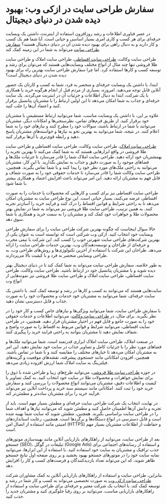 # سفارش طراحی سایت در ازکی وب: بهبود دیده شدن در دنیای دیجیتال

در عصر فناوری اطلاعات و رشد روزافزون استفاده از اینترنت، داشتن یک وبسایت حرفه‌ای برای هر کسب و کاری امری بسیار اساسی و حیاتی است. آیا شما هم یک کسب و کار دارید و به دنبال راهی برای بهبود دیده شدن آن در دنیای دیجیتال هستید؟ [سفارش طراحی سایت](https://azkiweb.com/website-order/) می‌تواند به شما در این زمینه کمک کند.

طراحی سایت وکالت، [طراحی سایت اقساطی](https://azkiweb.com/%d8%b7%d8%b1%d8%a7%d8%ad%db%8c-%d8%b3%d8%a7%db%8c%d8%aa-%d8%a7%d9%82%d8%b3%d8%a7%d8%b7%db%8c/)، طراحی سایت املاک و طراحی سایت طلا فروشی تنها چند مثال از انواع مختلف وبسایت‌هایی هستند که می‌توان برای رشد و توسعه کسب و کارها استفاده کرد. اما چرا سفارش طراحی سایت بهترین راه برای بهبود دیده شدن در دنیای دیجیتال است؟

ابتدا، با داشتن یک وبسایت حرفه‌ای و منحصر به فرد، شما به کسب و کارتان یک حضور آنلاین قابل توجه می‌دهید. امروزه، بسیاری از مردم قبل از انجام هرگونه خرید یا همکاری با یک شرکت، ابتدا به دنبال اطلاعات و جزئیات آن در اینترنت می‌گردند. یک سایت حرفه‌ای و جذاب به شما امکان می‌دهد تا این اولین ارتباط را با مشتریان پتانسیل برقرار کنید و اعتماد آن‌ها را جلب کنید.

علاوه بر این، با داشتن یک وبسایت مناسب، شما می‌توانید ارتباط مستقیمی با مشتریان خود برقرار کنید. از طریق فرم‌های تماس، نظرسنجی‌ها و امکانات دیگر، مشتریان می‌توانند با شما در ارتباط باشند، سوالات خود را مطرح کنند و نیازهای خود را به شما اعلام کنند. در نتیجه، شما می‌توانید به بهترین نحو به نیازها و خواسته‌های مشتریان پاسخ دهید و رابطه قوی‌تری با آن‌ها برقرار کنید.

[طراحی سایت املاک](https://azkiweb.com/realstate-webdesign/)، طراحی سایت وکالت، طراحی سایت اقساطی و طراحی سایت طلا فروشی در واقع ابزارهایی هستند که به شما کمک می‌کنند تا بهترین تجربه را بهمشتریان خود ارائه دهید. طراحی سایت املاک شما را قادر می‌سازد تا جزئیات ملک‌ها و فضاهای موجود را به صورت دقیق و جذاب به نمایش بگذارید. با این کار، مشتریان می‌توانند به راحتی ملک‌های مورد نظر خود را پیدا کنند و با شما تماس بگیرند. همچنین، طراحی سایت وکالت شما را قادر می‌سازد تا خدمات حقوقی خود را به صورت شفاف و قابل فهم به مشتریان ارائه دهید. این امر می‌تواند باعث افزایش اعتماد و همکاری بیشتر با شما شود.

طراحی سایت اقساطی نیز برای کسب و کارهایی که محصولات یا خدمات را به صورت اقساطی عرضه می‌کنند، بسیار حیاتی است. این نوع طراحی سایت به مشتریان امکان می‌دهد تا به راحتی شرایط و قوانین اقساط را درک کنند و فرآیند خرید را آسان‌تر تجربه کنند. به همین ترتیب، طراحی سایت طلا فروشی نیز می‌تواند به شما در نمایش بهتر محصولات طلا و جواهرات خود کمک کند و مشتریان را به سمت خرید و همکاری با شما سوق دهد.

حالا سوال اینجاست که چگونه بهترین شرکت طراحی سایت را برای سفارش طراحی وبسایت خود انتخاب کنید. ازکی وب شرکتی است که توانسته است به عنوان یکی از بهترین شرکت‌های طراحی سایت شهرتی خوب را کسب کند. این شرکت با تیمی مجرب و حرفه‌ای از طراحان و توسعه‌دهندگان وب، بهترین خدمات طراحی سایت را ارائه می‌دهد. طراحان این شرکت با استفاده از آخرین تکنولوژی‌ها و روش‌های طراحی وب، به طراحی وبسایتی منحصر به فرد و با کیفیت بالا می‌پردازند.

به طور خلاصه، سفارش طراحی سایت می‌تواند به شما کمک کند تا در دنیای دیجیتال بهتر دیده شوید و با مشتریان پتانسیل خود در ارتباط باشید. طراحی سایت وکالت، طراحی سایت اقساطی، طراحی سایت املاک و طراحی سایت طلا فروشی نیز نمونه‌هایی از انواع وب

سایت‌هایی هستند که می‌توانند به کسب و کارها در رشد و توسعه کمک کنند. با داشتن یک سایت حرفه‌ای، شما می‌توانید به مشتریان خود خدمات و محصولات خود را به صورت جذاب و قابل دسترسی نشان دهید.

با سفارش طراحی سایت، شما می‌توانید ویژگی‌ها و نیازهای خاص کسب و کار خود را در نظر بگیرید. برای مثال، در [طراحی سایت وکالت](https://azkiweb.com/lawyers-site-design/)، می‌توانید اطلاعات و خدمات حقوقی خود را به صورت جامع و قابل فهم در اختیار مشتریان قرار دهید. همچنین، در طراحی سایت اقساطی، می‌توانید شرایط و قوانین مربوط به اقساط را به صورت واضح و شفاف نمایش دهید تا مشتریان بتوانند به راحتی فرایند خرید را پیگیری کنند.

در صنعت املاک، طراحی سایت املاک ابزاری قدرتمند است. شما می‌توانید ملک‌ها و فضاهای مورد نظر را با جزئیات کامل و تصاویر جذاب در سایت خود نمایش دهید. این امر به مشتریان امکان می‌دهد تا خیارهای مختلف را مقایسه کنند و با شما در تماس باشند. همچنین، افزودن امکاناتی مانند جستجوی پیشرفته، نقشه‌های موقعیت و گزینه‌های فیلترینگ به سایت املاک شما ارزش افزوده زیادی می‌دهد.

در حوزه [طراحی سایت طلا فروشی](https://azkiweb.com/gold-shop-website-design/)، می‌توانید طرح‌های زیبا و طراحی شده با ذوق را برای نمایش جواهرات و محصولات طلا در سایت خود انتخاب کنید. به کمک تصاویر با کیفیت و اطلاعات دقیق، مشتریان می‌توانند انواع محصولات را بررسی کنند و سفارش خرید خود را ثبت کنند. امکاناتی مانند سیستم سبد خرید و پرداخت آنلاین نیز می‌تواند فرآیند خرید را برای مشتریان ساده‌تر و مطمئن‌تر کند.

در نهایت، انتخاب یک شرکت طراحی سایت حرفه‌ای و مطمئن بسیار مهم است. باید از تجربه و دانش آن‌ها اطمینان حاصل کنید و مطمئن شوید که می‌توانند نیازها و اهداف شما را در طراحی سایت براساسی بگیرند. همچنین، مطمئن شوید که سایت شما بهینه شده است و قابل دسترسی در انواع دستگاه‌ها و برگردها است. همچنین، رعایت استانداردهای امنیتی مانند استفاده از اتصال امن (HTTPS) و حفاظت از اطلاعات مشتریان بسیار مهم است.

بعد از طراحی سایت، می‌توانید از راهکارهای بازاریابی آنلاین مانند بهینه‌سازی موتورهای جستجو (SEO)، تبلیغات در گوگل (Google Ads) و استفاده از رسانه‌های اجتماعی برای جذب ترافیک و مشتریان به سایت خود استفاده کنید. با استفاده از این ابزارها، می‌توانید نمایه سایت خود را در موتورهای جستجو بهبود بخشید و بر روی صفحه اول نتایج جستجو ظاهر شوید، که این می‌تواند تعداد بازدیدکنندگان و فرصت‌های کسب و کار را افزایش دهد.

بنابراین، طراحی سایت و استفاده از راهکارهای بازاریابی آنلاین به کمک مشاوران شرکت [طراحی سایت ازکی وب](https://azkiweb.com/) به صورت تخصصی می‌تواند به کسب و کار شما در رشد و توسعه کمک کند. با انتخاب یک شرکت معتبر و حرفه‌ای برای طراحی سایت و استفاده از راهکارهای بازاریابی مناسب، می‌توانید بر روی رقبا جلوگیری کنید و مشتریان جدید را جذب کنید.

